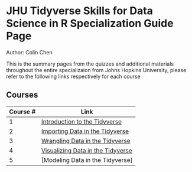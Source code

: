 # JHU Tidyverse Skills for Data Science in R Specialization Guide Page

Author: Colin Chen </br>

This is the summary pages from the quizzes and additional materials throughout the entire specializaion from Johns Hopkins University, please refer to the following links respectively for each course </br>

## Courses
Course # | Link 
--- | --- 
1 | [Introduction to the Tidyverse](https://github.com/hsc251/R-Learn/blob/master/JHU_Tidyverse/01_Introduction_to_Tidyverse/JHU_Tidyverse01.md)
2 | [Importing Data in the Tidyverse](https://github.com/hsc251/R-Learn/blob/master/JHU_Tidyverse/02_Import_Data_into_Tidyverse/JHU_Tidyverse02.md)
3 | [Wrangling Data in the Tidyverse](https://github.com/hsc251/R-Learn/blob/master/JHU_Tidyverse/03_Wrangling_Data_in_Tidyverse/JHU_Tidyverse03.md)
4 | [Visualizing Data in the Tidyverse](https://github.com/hsc251/R-Learn/blob/master/JHU_Tidyverse/04_Visualizing_Data_in_Tidyverse/JHU_Tidyverse04.md)
5 | [Modeling Data in the Tidyverse]
</br>
